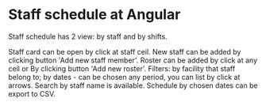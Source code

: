 # Staff schedule at Angular

Staff schedule has 2 view: by staff and by shifts.

Staff card can be open by click at staff ceil. New staff can be added by clicking button 'Add new staff member'.
Roster can be added by click at any ceil or By clicking button 'Add new roster'.
Filters:
  by facility that staff belong to;
  by dates - can be chosen any period, you can list by click at arrows.
Search by staff name is available.
Schedule by chosen dates can be export to CSV.
